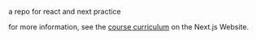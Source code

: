 a repo for react and next practice

for more information, see the [course curriculum](https://nextjs.org/learn/react-foundations) on the Next.js Website.
